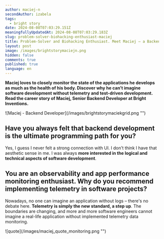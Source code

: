```yaml
---
author: maciej-n
secondAuthor: izabela
tags:
  - bright story
date: 2024-08-08T07:03:29.151Z
meaningfullyUpdatedAt: 2024-08-08T07:03:29.183Z
slug: problem-solver-biohacking-enthusiast-maciej
title: Problem-Solver and Biohacking Enthusiast. Meet Maciej – a Backend Developer
layout: post
image: /images/brightstorymaciejn.png
hidden: false
comments: true
published: true
language: en
---
```

**Maciej loves to closely monitor the state of the applications he develops as much as the health of his body. Discover why he can’t imagine software development without telemetry and test-driven development. Read the career story of Maciej, Senior Backend Developer at Bright Inventions.**

<div className="image">![Maciej - Backend Developer](/images/brightstorymaciekgrid.png "")</div>

## Have you always felt that backend development is the ultimate programming path for you?

Yes, I guess I never felt a strong connection with UI. I don't think I have that aesthetic sense in me. I was always **more interested in the logical and technical aspects of software development**.

## You are an observability and app performance monitoring enthusiast. Why do you recommend implementing telemetry in software projects?

Nowadays, no one can imagine an application without logs – there's no debate here. **Telemetry is simply the new standard, a step up**. The boundaries are changing, and more and more software engineers cannot imagine a real-life application without implemented telemetry data monitoring.

<div className="image">![quote](/images/maciej_quote_monitoring.png "")</div>
